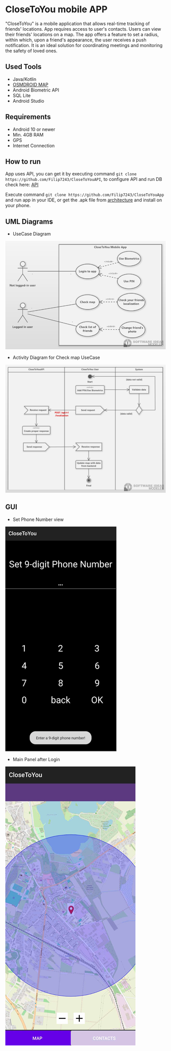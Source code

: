 # CloseToYou mobile APP

"CloseToYou" is a mobile application that allows real-time tracking of friends' locations. App requires access to user's contacts. Users can view their friends' locations on a map. The app offers a feature to set a radius, within which, upon a friend's appearance, the user receives a push notification. It is an ideal solution for coordinating meetings and monitoring the safety of loved ones.

## Used Tools

- Java/Kotlin
- [OSMDROID MAP](https://osmdroid.github.io/osmdroid/How-to-use-the-osmdroid-library.html)
- Android Biometric API
- SQL Lite
- Android Studio

## Requirements

- Android 10 or newer
- Min. 4GB RAM
- GPS
- Internet Connection

## How to run

App uses API, you can get it by executing command `git clone https://github.com/Filip7243/CloseToYouAPI`, to configure API and run DB check here: [API](https://github.com/Filip7243/CloseToYouAPI)

Execute command `git clone https://github.com/Filip7243/CloseToYouApp` and run app in your IDE, or get the .apk file from [architecture](architecture/app.apk) and install on your phone.

## UML Diagrams

- UseCase Diagram

![UseCase_Diagram](architecture/UseCase_Diagram.png?raw=true)

- Activity Diagram for Check map UseCase

![Activity_Diagram](architecture/Activity_Diagram.png?raw=true)

## GUI

- Set Phone Number view

![PhoneNumber_view](architecture/set_phone.png?raw=true)

- Main Panel after Login

![Main_Panel](architecture/main_panel.png?raw=true)
